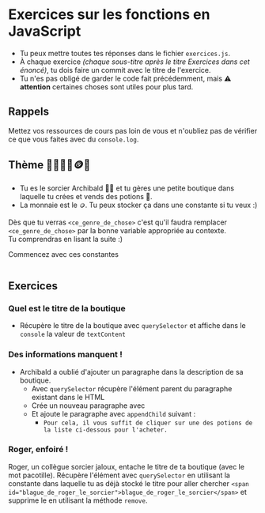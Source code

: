 # Exercices sur les fonctions en JavaScript

- Tu peux mettre toutes tes réponses dans le fichier `exercices.js`.
- À chaque exercice _(chaque sous-titre après le titre Exercices dans cet énoncé)_, tu dois faire un commit avec le titre de l'exercice.
- Tu n'es pas obligé de garder le code fait précédemment, mais ⚠️ **attention** certaines choses sont utiles pour plus tard.

## Rappels

Mettez vos ressources de cours pas loin de vous et n'oubliez pas de vérifier ce que vous faites avec du `console.log`.

## Thème 🔮🧙‍♂️🧪🪙🍄

- Tu es le sorcier Archibald 🧙‍♂️ et tu gères une petite boutique dans laquelle tu crées et vends des potions 🧪.
- La monnaie est le `🪙`. Tu peux stocker ça dans une constante si tu veux :)

Dès que tu verras `<ce_genre_de_chose>` c'est qu'il faudra remplacer `<ce_genre_de_chose>` par la bonne variable appropriée au contexte.\
Tu comprendras en lisant la suite :)

Commencez avec ces constantes

```js

```

## Exercices

### Quel est le titre de la boutique

- Récupère le titre de la boutique avec `querySelector` et affiche dans le `console` la valeur de `textContent`

### Des informations manquent !

- Archibald a oublié d'ajouter un paragraphe dans la description de sa boutique.
  - Avec `querySelector` récupère l'élément parent du paragraphe existant dans le HTML
  - Crée un nouveau paragraphe avec
  - Et ajoute le paragraphe avec `appendChild` suivant :
    - `Pour cela, il vous suffit de cliquer sur une des potions de la liste ci-dessous pour l'acheter.`

### Roger, enfoiré !

Roger, un collègue sorcier jaloux, entache le titre de ta boutique (avec le mot pacotille).
Récupère l'élément avec `querySelector` en utilisant la constante dans laquelle tu as déjà stocké le titre pour aller chercher `<span id="blague_de_roger_le_sorcier">blague_de_roger_le_sorcier</span>` et supprime le en utilisant la méthode `remove`.
